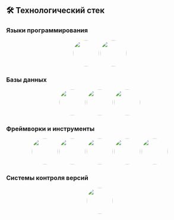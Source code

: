 ## 🛠️ Технологический стек

### Языки программирования
<p align="center">
  <img src="https://img.shields.io/badge/Go-00ADD8?logo=go&logoColor=white&style=for-the-badge" width="70" height="70" style="border-radius:50%">
  <img src="https://img.shields.io/badge/Python-3776AB?logo=python&logoColor=white&style=for-the-badge" width="70" height="70" style="border-radius:50%">
</p>

### Базы данных
<p align="center">
  <img src="https://img.shields.io/badge/PostgreSQL-4169E1?logo=postgresql&logoColor=white&style=for-the-badge" width="70" height="70" style="border-radius:50%">
  <img src="https://img.shields.io/badge/SQLite-003B57?logo=sqlite&logoColor=white&style=for-the-badge" width="70" height="70" style="border-radius:50%">
  <img src="https://img.shields.io/badge/Redis-DC382D?logo=redis&logoColor=white&style=for-the-badge" width="70" height="70" style="border-radius:50%">
</p>

### Фреймворки и инструменты
<p align="center">
  <img src="https://img.shields.io/badge/Gin-0099E1?logo=go&logoColor=white&style=for-the-badge" width="70" height="70" style="border-radius:50%">
  <img src="https://img.shields.io/badge/Kafka-231F20?logo=apachekafka&logoColor=white&style=for-the-badge" width="70" height="70" style="border-radius:50%">
  <img src="https://img.shields.io/badge/REST-FF6F61?logo=rest&logoColor=white&style=for-the-badge" width="70" height="70" style="border-radius:50%">
  <img src="https://img.shields.io/badge/Swagger-85EA2D?logo=swagger&logoColor=black&style=for-the-badge" width="70" height="70" style="border-radius:50%">
  <img src="https://img.shields.io/badge/JWT-000000?logo=jsonwebtokens&logoColor=white&style=for-the-badge" width="70" height="70" style="border-radius:50%">
</p>

### Системы контроля версий
<p align="center">
  <img src="https://img.shields.io/badge/Git-F05032?logo=git&logoColor=white&style=for-the-badge" width="70" height="70" style="border-radius:50%">
</p>

